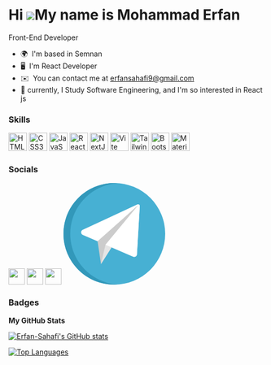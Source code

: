 # Hi ![](https://user-images.githubusercontent.com/18350557/176309783-0785949b-9127-417c-8b55-ab5a4333674e.gif)My name is Mohammad Erfan

Front-End Developer

* 🌍  I'm based in Semnan
* 🖥️  I'm React Developer
* ✉️  You can contact me at [erfansahafi9@gmail.com](mailto:erfansahafi9@gmail.com)
* 🚀  currently, I Study Software Engineering, and I'm so interested in React js

### Skills

<p align="left">
<a href="https://developer.mozilla.org/en-US/docs/Glossary/HTML5" target="_blank" rel="noreferrer"><img src="https://raw.githubusercontent.com/danielcranney/readme-generator/main/public/icons/skills/html5-colored.svg" width="36" height="36" alt="HTML5" /></a>
<a href="https://www.w3.org/TR/CSS/#css" target="_blank" rel="noreferrer"><img src="https://raw.githubusercontent.com/danielcranney/readme-generator/main/public/icons/skills/css3-colored.svg" width="36" height="36" alt="CSS3" /></a>
<a href="https://developer.mozilla.org/en-US/docs/Web/JavaScript" target="_blank" rel="noreferrer"><img src="https://raw.githubusercontent.com/danielcranney/readme-generator/main/public/icons/skills/javascript-colored.svg" width="36" height="36" alt="JavaScript" /></a>
<a href="https://reactjs.org/" target="_blank" rel="noreferrer"><img src="https://raw.githubusercontent.com/danielcranney/readme-generator/main/public/icons/skills/react-colored.svg" width="36" height="36" alt="React" /></a>
<!-- <a href="https://redux.js.org/" target="_blank" rel="noreferrer"><img src="https://raw.githubusercontent.com/danielcranney/readme-generator/main/public/icons/skills/redux-colored.svg" width="36" height="36" alt="Redux" /></a> -->
<!-- <a href="https://nodejs.org/en/" target="_blank" rel="noreferrer"><img src="https://raw.githubusercontent.com/danielcranney/readme-generator/main/public/icons/skills/nodejs-colored.svg" width="36" height="36" alt="NodeJS" /></a> -->
<a href="https://nextjs.org/docs" target="_blank" rel="noreferrer"><img src="https://raw.githubusercontent.com/danielcranney/readme-generator/main/public/icons/skills/nextjs-colored-dark.svg" width="36" height="36" alt="NextJs" /></a>
<!-- <a href="https://www.typescriptlang.org/" target="_blank" rel="noreferrer"><img src="https://raw.githubusercontent.com/danielcranney/readme-generator/main/public/icons/skills/typescript-colored.svg" width="36" height="36" alt="TypeScript" /></a> -->
<!-- <a href="https://expressjs.com/" target="_blank" rel="noreferrer"><img src="https://raw.githubusercontent.com/danielcranney/readme-generator/main/public/icons/skills/express-colored-dark.svg" width="36" height="36" alt="Express" /></a> -->
<a href="https://vitejs.dev/" target="_blank" rel="noreferrer"><img src="https://raw.githubusercontent.com/danielcranney/readme-generator/main/public/icons/skills/vite-colored.svg" width="36" height="36" alt="Vite" /></a>
<!-- <a href="https://sass-lang.com/" target="_blank" rel="noreferrer"><img src="https://raw.githubusercontent.com/danielcranney/readme-generator/main/public/icons/skills/sass-colored.svg" width="36" height="36" alt="Sass" /></a> -->
<a href="https://tailwindcss.com/" target="_blank" rel="noreferrer"><img src="https://raw.githubusercontent.com/danielcranney/readme-generator/main/public/icons/skills/tailwindcss-colored.svg" width="36" height="36" alt="TailwindCSS" /></a>
<a href="https://getbootstrap.com/" target="_blank" rel="noreferrer"><img src="https://raw.githubusercontent.com/danielcranney/readme-generator/main/public/icons/skills/bootstrap-colored.svg" width="36" height="36" alt="Bootstrap" /></a>
<a href="https://mui.com/" target="_blank" rel="noreferrer"><img src="https://raw.githubusercontent.com/danielcranney/readme-generator/main/public/icons/skills/materialui-colored.svg" width="36" height="36" alt="Material UI" /></a>
</p>

### Socials

<p align="left"> <a href="https://www.github.com/Erfan-Sahafi" target="_blank" rel="noreferrer"><img src="https://raw.githubusercontent.com/danielcranney/readme-generator/main/public/icons/socials/github-dark.svg" width="32" height="32" /></a> <a href="https://www.linkedin.com/in/erfan-sahafi" target="_blank" rel="noreferrer"><img src="https://raw.githubusercontent.com/danielcranney/readme-generator/main/public/icons/socials/linkedin.svg" width="32" height="32" /></a> <a href="https://instagram.com/erfan_sahafi?igshid=NTc4MTIwNjQ2YQ==" target="_blank" rel="noreferrer"><img src="https://raw.githubusercontent.com/danielcranney/readme-generator/main/public/icons/socials/instagram.svg" width="32" height="32" /></a>
<a href="#" target="_blank" rel="noreferrer">
<svg height="200px" width="200px" version="1.1" id="Layer_1" xmlns="http://www.w3.org/2000/svg" xmlns:xlink="http://www.w3.org/1999/xlink" viewBox="0 0 512 512" xml:space="preserve" fill="#000000"><g id="SVGRepo_bgCarrier" stroke-width="0"></g><g id="SVGRepo_tracerCarrier" stroke-linecap="round" stroke-linejoin="round"></g><g id="SVGRepo_iconCarrier"> <circle style="fill:#47B0D3;" cx="256" cy="256" r="256"></circle> <path style="fill:#3298BA;" d="M34.133,256c0-135.648,105.508-246.636,238.933-255.421C267.424,0.208,261.737,0,256,0 C114.615,0,0,114.615,0,256s114.615,256,256,256c5.737,0,11.424-0.208,17.067-0.579C139.642,502.636,34.133,391.648,34.133,256z"></path> <path style="fill:#E5E5E5;" d="M380.263,109.054c-2.486-1.69-5.676-1.946-8.399-0.679L96.777,236.433 c-4.833,2.251-7.887,7.172-7.766,12.501c0.117,5.226,3.28,9.92,8.065,12.015l253.613,110.457c8.468,3.849,18.439-2.21,18.983-11.453 l14.314-243.341C384.161,113.614,382.748,110.742,380.263,109.054z"></path> <polygon style="fill:#CCCCCC;" points="171.631,293.421 188.772,408 379.168,108.432 "></polygon> <path style="fill:#FFFFFF;" d="M371.866,108.375L96.777,236.433c-4.737,2.205-7.826,7.121-7.769,12.345 c0.058,5.233,3.276,10.074,8.067,12.171l74.557,32.471l207.536-184.988C376.882,107.33,374.203,107.287,371.866,108.375z"></path> <polygon style="fill:#E5E5E5;" points="211.418,310.749 188.772,408 379.168,108.432 "></polygon> <path style="fill:#FFFFFF;" d="M380.263,109.054c-0.351-0.239-0.72-0.442-1.095-0.622l-167.75,202.317l139.27,60.657 c8.468,3.849,18.439-2.21,18.983-11.453l14.314-243.341C384.161,113.614,382.748,110.742,380.263,109.054z"></path> </g></svg>
</a>
</p>

### Badges

<b>My GitHub Stats</b>

<a href="http://www.github.com/Erfan-Sahafi"><img src="https://github-readme-stats.vercel.app/api?username=Erfan-Sahafi&show_icons=true&hide=&count_private=true&title_color=3382ed&text_color=ffffff&icon_color=6366f1&bg_color=181824&hide_border=true&show_icons=true" alt="Erfan-Sahafi's GitHub stats" /></a>

<a href="https://github.com/Erfan-Sahafi" align="left"><img src="https://github-readme-stats.vercel.app/api/top-langs/?username=Erfan-Sahafi&langs_count=10&title_color=3382ed&text_color=ffffff&icon_color=6366f1&bg_color=181824&hide_border=true&locale=en&custom_title=Top%20%Languages" alt="Top Languages" /></a>

<!-- <b>Top Repositories</b> -->

<!-- <div width="100%" align="center"><a href="https://github.com/Erfan-Sahafi/aparatchi" align="left"><img align="left" width="45%" src="https://github-readme-stats.vercel.app/api/pin/?username=javadshoja&repo=aparatchi&title_color=3382ed&text_color=ffffff&icon_color=6366f1&bg_color=181824&hide_border=true&locale=en" /></a><a href="https://github.com/javadshoja/UFO-chat" align="right"><img align="right" width="45%" src="https://github-readme-stats.vercel.app/api/pin/?username=javadshoja&repo=UFO-chat&title_color=3382ed&text_color=ffffff&icon_color=6366f1&bg_color=181824&hide_border=true&locale=en" /></a></div><br /><br /><br /><br /><br /><br /><br />

<div width="100%" align="center"><a href="https://github.com/javadshoja/NasirKhusraw" align="left"><img align="left" width="45%" src="https://github-readme-stats.vercel.app/api/pin/?username=javadshoja&repo=NasirKhusraw&title_color=3382ed&text_color=ffffff&icon_color=6366f1&bg_color=181824&hide_border=true&locale=en" /></a></div> -->
